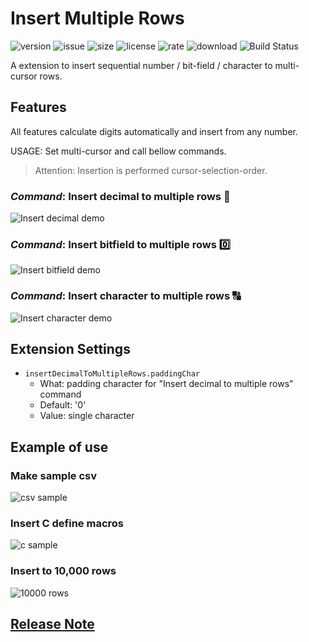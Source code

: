 # Insert Multiple Rows

![version](https://img.shields.io/github/package-json/v/yo-C-ta/insert-multiple-rows.svg) ![issue](https://img.shields.io/github/issues/yo-C-ta/insert-multiple-rows.svg) ![size](https://img.shields.io/github/repo-size/yo-C-ta/insert-multiple-rows.svg) ![license](https://img.shields.io/github/license/yo-C-ta/insert-multiple-rows.svg) ![rate](https://img.shields.io/visual-studio-marketplace/r/yo-C-ta.insert-multiple-rows.svg) ![download](https://img.shields.io/visual-studio-marketplace/d/yo-C-ta.insert-multiple-rows.svg) ![Build Status](https://github.com/yo-C-ta/insert-multiple-rows/actions/workflows/build.yml/badge.svg)

A extension to insert sequential number / bit-field / character to multi-cursor rows.

## Features

All features calculate digits automatically and insert from any number.

USAGE: Set multi-cursor and call bellow commands.

> Attention: Insertion is performed cursor-selection-order.

### _Command_: Insert decimal to multiple rows :1234:

![Insert decimal demo](./images/dec.gif)

### _Command_: Insert bitfield to multiple rows :zero:

![Insert bitfield demo](./images/bit.gif)

### _Command_: Insert character to multiple rows :capital_abcd:

![Insert character demo](./images/char.gif)

## Extension Settings

-   `insertDecimalToMultipleRows.paddingChar`
    -   What: padding character for "Insert decimal to multiple rows" command
    -   Default: '0'
    -   Value: single character

## Example of use

### Make sample csv

![csv sample](./images/example/make_csv.gif)

### Insert C define macros

![c sample](./images/example/c_define.gif)

### Insert to 10,000 rows

![10000 rows](./images/example/10000rows.gif)

## [Release Note](./CHANGELOG.md)
